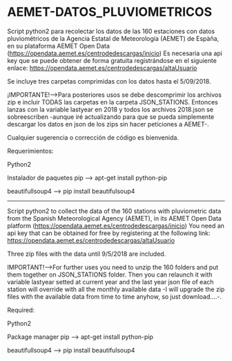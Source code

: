 # AEMET-DATOS_PLUVIOMETRICOS

Script python2 para recolectar los datos de las 160 estaciones con datos pluviométricos de la Agencia Estatal de Meteorología (AEMET) de Espàña, en su plataforma AEMET Open Data (https://opendata.aemet.es/centrodedescargas/inicio)
Es necesaria una api key que se puede obtener de forma gratuita registrándose en el siguiente enlace: 
https://opendata.aemet.es/centrodedescargas/altaUsuario

Se incluye tres carpetas comprimidas con los datos hasta el 5/09/2018.

¡IMPORTANTE!-->Para posteriores usos se debe descomprimir los archivos zip e incluir TODAS las carpetas en la carpeta JSON_STATIONS. Entonces lanzas con la variable lastyear en 2018 y todos los archivos 2018.json se sobreescriben -aunque iré actualizando para que se pueda simplemente descargar los datos en json de los zips sin hacer peticiones a AEMET-.

Cualquier sugerencia o corrección de código es bienvenida.

Requerimientos: 

Python2

Instalador de paquetes pip --> apt-get install python-pip

beautifullsoup4            --> pip install beautifulsoup4  

*****************************************

Script python2 to collect the data of the 160 stations with pluviometric data from the Spanish Meteorological Agency (AEMET), in its AEMET Open Data platform (https://opendata.aemet.es/centrodedescargas/inicio)
You need an api key that can be obtained for free by registering at the following link:
https://opendata.aemet.es/centrodedescargas/altaUsuario

Three zip files with the data until 9/5/2018 are included.

IMPORTANT!-->For further uses you need to unzip the 160 folders and put them together on JSON_STATIONS folder. Then you can relaunch it with variable lastyear setted at current year and the last year json file of each station will override with all the monthly available data -I will upgrade the zip files with the available data from time to time anyhow, so just download....-.

Required:

Python2

Package manager pip --> apt-get install python-pip

beautifullsoup4     --> pip install beautifulsoup4  
